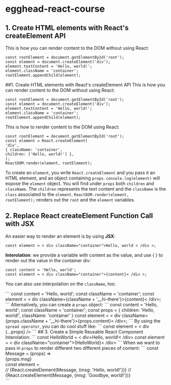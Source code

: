# egghead-react-course
## 1. Create HTML elements with React's createElement API
This is how you can render content to the DOM without using React:
```
const rootElement = document.getElementById('root');
const element = document.createElement('div');
element.textContent = 'Hello, world!';
element.className = 'container';
rootElement.appendChild(element);
```

##1. Create HTML elements with React's createElement API</h2>
This is how you can render content to the DOM without using React:
```
const rootElement = document.getElementById('root');
const element = document.createElement('div');
element.textContent = 'Hello, world!';
element.className = 'container';
rootElement.appendChild(element);
```
This is how to render content to the DOM using React:
```
const rootElement = document.getElementById('root');
const element = React.createElement(
'div',
{ className: 'container',
children: ['Hello, world!'] },
);
ReactDOM.render(element, rootElement);
```
To create an <code>element</code>, you write <code>React.createElement</code> and you pass it an HTML element, and an object containing <code>props</code>.
<code>console.log(element)</code> will expose the <code>element</code> object. You will find under <code>props</code> both <code>children</code> and <code>className</code>. The <code>children</code> represents the text content and the <code>className</code> is the <code>class</code> associated to the <code>element</code>.
<code>ReactDOM.render(element, rootElement);</code> renders out the <code>root</code> and the <code>element</code> variables.
## 2. Replace React createElement Function Call with JSX</h2>
An easier way to render an element is by using <strong>JSX</strong>:
```
const element = < div className="container">Hello, world < /div >;
```
<strong>Interolation</strong>: we provide a variable with content as the value, and use { } to render out the value in the container div:
```
const content = 'Hello, world';
const element = < div className="container">{content}< /div >;
```
<p>You can also use interpolation on the <code>className</code>, too:</p>
```
const content = 'Hello, world';
const className = 'container';
const element = < div className={className + '__hi-there'}>{content}< /div>;
```
Alternatively, you can create a <code>props</code> object:
```
const content = 'Hello, world';
const className = 'container';
const props = {
children: 'Hello, world!',
className: 'container'
}
const element = < div className={props.className + '__hi-there'}>{props.content}< /div>;
```
By using the <code>spread operator</code>, you can do cool stuff like:
```
const element = < div {...props} />
```
## 3. Create a Simple Reusable React Component</h2>
Interolation:
```
const HelloWorld = < div>Hello, world!< /div>
const element = < div className="container">{HelloWorld}< /div>
```
When we want to pass in <code>props</code> to render different two different pieces of content:
```
const Message = (props) => <div>{props.msg}</div>
const element =
<div className="container">
<Message msg='Hello, world!' />
<Message msg='Goodbye, world!' />
// {React.createElement(Message, {msg: 'Hello, world!'})}
// {React.createElement(Message, {msg: 'Goodbye, world!'})}
</div>
```
